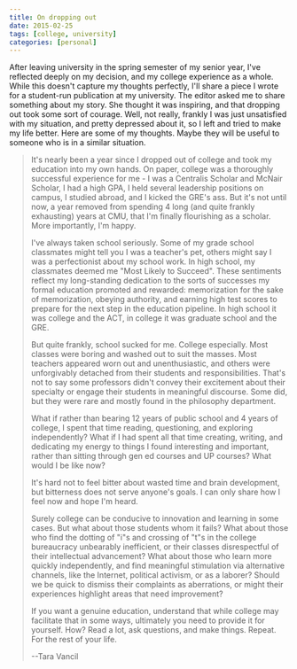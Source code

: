 ```yaml
---
title: On dropping out
date: 2015-02-25
tags: [college, university]
categories: [personal]
---
```


After leaving university in the spring semester of my senior year, I've
reflected deeply on my decision, and my college experience as a whole. While
this doesn't capture my thoughts perfectly, I'll share a piece I wrote for a
student-run publication at my university. The editor asked me to share something
about my story. She thought it was inspiring, and that dropping out took some
sort of courage. Well, not really, frankly I was just unsatisfied with my
situation, and pretty depressed about it, so I left and tried to make my life
better. Here are some of my thoughts. Maybe they will be useful to someone who
is in a similar situation.

<blockquote> <p>It's nearly been a year since I dropped out of college and took
my education into my own hands. On paper, college was a thoroughly successful
experience for me - I was a Centralis Scholar and McNair Scholar, I had a high
GPA, I held several leadership positions on campus, I studied abroad, and I
kicked the GRE's ass. But it's not until now, a year removed from spending 4
long (and quite frankly exhausting) years at CMU, that I'm finally flourishing
as a scholar. More importantly, I'm happy.</p>

<p>I've always taken school seriously. Some of my grade school classmates might
tell you I was a teacher's pet, others might say I was a perfectionist about my
school work. In high school, my classmates deemed me "Most Likely to Succeed".
These sentiments reflect my long-standing dedication to the sorts of successes
my formal education promoted and rewarded: memorization for the sake of
memorization, obeying authority, and earning high test scores to prepare for the
next step in the education pipeline. In high school it was college and the ACT,
in college it was graduate school and the GRE.</p>

<p>But quite frankly, school sucked for me. College especially. Most classes
were boring and washed out to suit the masses. Most teachers appeared worn out
and unenthusiastic, and others were unforgivably detached from their students
and responsibilities. That's not to say some professors didn't convey their
excitement about their specialty or engage their students in meaningful
discourse. Some did, but they were rare and mostly found in the philosophy
department.</p>

<p>What if rather than bearing 12 years of public school and 4 years of college,
I spent that time reading, questioning, and exploring independently? What if I
had spent all that time creating, writing, and dedicating my energy to things I
found interesting and important, rather than sitting through gen ed courses and
UP courses? What would I be like now?</p>

<p>It's hard not to feel bitter about wasted time and brain development, but
bitterness does not serve anyone's goals. I can only share how I feel now and
hope I'm heard.</p>

<p>Surely college can be conducive to innovation and learning in some cases. But
what about those students whom it fails? What about those who find the dotting
of "i"s and crossing of "t"s in the college bureaucracy unbearably inefficient,
or their classes disrespectful of their intellectual advancement? What about
those who learn more quickly independently, and find meaningful stimulation via
alternative channels, like the Internet, political activism, or as a laborer?
Should we be quick to dismiss their complaints as aberrations, or might their
experiences highlight areas that need improvement?</p>

<p>If you want a genuine education, understand that while college may facilitate
that in some ways, ultimately you need to provide it for yourself. How? Read a
lot, ask questions, and make things. Repeat. For the rest of your life.</p>

--Tara Vancil </blockquote>

